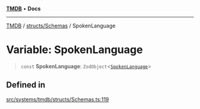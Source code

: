 [**TMDB**](../../../README.md) • **Docs**

***

[TMDB](../../../README.md) / [structs/Schemas](../README.md) / SpokenLanguage

# Variable: SpokenLanguage

> `const` **SpokenLanguage**: `ZodObject`\<[`SpokenLanguage`](../type-aliases/SpokenLanguage.md)\>

## Defined in

[src/systems/tmdb/structs/Schemas.ts:119](https://github.com/Norviah/media-hub/blob/65ee01fce9c30692d28d2f4e608ea7f18b4d7381/src/systems/tmdb/structs/Schemas.ts#L119)
